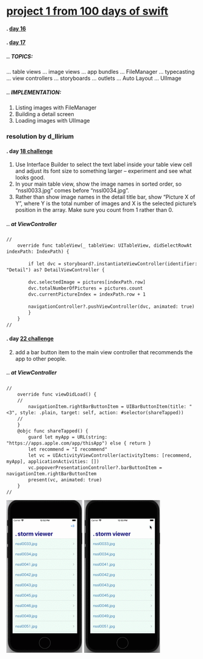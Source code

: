 # [project 1 from 100 days of swift](https://www.hackingwithswift.com/100)
#### . [day 16](https://www.hackingwithswift.com/100/16)
#### . [day 17](https://www.hackingwithswift.com/100/17)
##### .. TOPICS: 
... table views
... image views
... app bundles
... FileManager
... typecasting
... view controllers
... storyboards
... outlets
... Auto Layout
... UIImage

##### .. IMPLEMENTATION:
1. Listing images with FileManager
2. Building a detail screen
3. Loading images with UIImage

### resolution by d_llirium
####  . day [18 challenge](https://www.hackingwithswift.com/100/18)
1.  Use Interface Builder to select the text label inside your table view cell and adjust its font size to something larger – experiment and see what looks good.
2. In your main table view, show the image names in sorted order, so “nssl0033.jpg” comes before “nssl0034.jpg”.
3. Rather than show image names in the detail title bar, show “Picture X of Y”, where Y is the total number of images and X is the selected picture’s position in the array. Make sure you count from 1 rather than 0.
##### .. at ViewController
    //
        override func tableView(_ tableView: UITableView, didSelectRowAt indexPath: IndexPath) {
            
            if let dvc = storyboard?.instantiateViewController(identifier: "Detail") as? DetailViewController {
            
            dvc.selectedImage = pictures[indexPath.row]
            dvc.totalNumberOfPictures = pictures.count
            dvc.currentPictureIndex = indexPath.row + 1
            
            navigationController?.pushViewController(dvc, animated: true)
            }
        }
    //

####  . day [22 challenge](https://www.hackingwithswift.com/100/22)
2. add a bar button item to the main view controller that recommends the app to other people.
##### .. at ViewController
    //
        override func viewDidLoad() {
        //
            navigationItem.rightBarButtonItem = UIBarButtonItem(title: "<3", style: .plain, target: self, action: #selector(shareTapped))
        //
        }
        @objc func shareTapped() {
            guard let myApp = URL(string: "https://apps.apple.com/app/thisApp") else { return }
            let recommend = "I recommend"
            let vc = UIActivityViewController(activityItems: [recommend, myApp], applicationActivities: [])
            vc.popoverPresentationController?.barButtonItem = navigationItem.rightBarButtonItem
            present(vc, animated: true)
        }
    //
![](https://github.com/d-llirium/100daysOfSwift/blob/main/Project1/SelectCell_OpenPhoto.gif?raw=true) ![](https://github.com/d-llirium/100daysOfSwift/blob/main/Project1/ShareRecommend_AddToReadingList_AppIcon.gif?raw=true)
